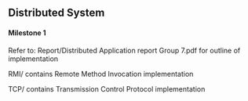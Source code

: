 ## Distributed System

#### Milestone 1
 
 Refer to:
    Report/Distributed Application report Group 7.pdf for outline of implementation
    
RMI/ contains Remote Method Invocation implementation

TCP/ contains Transmission Control Protocol implementation